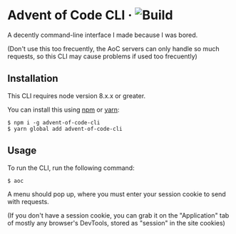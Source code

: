 # Advent of Code CLI &middot; ![Build](https://github.com/ElCholoGamer/advent-of-code-cli/workflows/Publish/badge.svg)

A decently command-line interface I made because I was bored.

(Don't use this too frecuently, the AoC servers can only handle so much requests, so this CLI may cause problems if used too frecuently)

## Installation

This CLI requires node version 8.x.x or greater.

You can install this using [npm][npm] or [yarn][yarn]:

```
$ npm i -g advent-of-code-cli
$ yarn global add advent-of-code-cli
```

## Usage

To run the CLI, run the following command:

```
$ aoc
```

A menu should pop up, where you must enter your session cookie to send with requests.

(If you don't have a session cookie, you can grab it on the "Application" tab of mostly any browser's DevTools, stored as "session" in the site cookies)

[npm]: https://npmjs.com
[yarn]: https://yarnpkg.com

